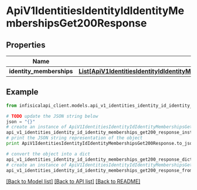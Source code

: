 # ApiV1IdentitiesIdentityIdIdentityMembershipsGet200Response


## Properties
Name | Type | Description | Notes
------------ | ------------- | ------------- | -------------
**identity_memberships** | [**List[ApiV1IdentitiesIdentityIdIdentityMembershipsGet200ResponseIdentityMembershipsInner]**](ApiV1IdentitiesIdentityIdIdentityMembershipsGet200ResponseIdentityMembershipsInner.md) |  | 

## Example

```python
from infisicalapi_client.models.api_v1_identities_identity_id_identity_memberships_get200_response import ApiV1IdentitiesIdentityIdIdentityMembershipsGet200Response

# TODO update the JSON string below
json = "{}"
# create an instance of ApiV1IdentitiesIdentityIdIdentityMembershipsGet200Response from a JSON string
api_v1_identities_identity_id_identity_memberships_get200_response_instance = ApiV1IdentitiesIdentityIdIdentityMembershipsGet200Response.from_json(json)
# print the JSON string representation of the object
print ApiV1IdentitiesIdentityIdIdentityMembershipsGet200Response.to_json()

# convert the object into a dict
api_v1_identities_identity_id_identity_memberships_get200_response_dict = api_v1_identities_identity_id_identity_memberships_get200_response_instance.to_dict()
# create an instance of ApiV1IdentitiesIdentityIdIdentityMembershipsGet200Response from a dict
api_v1_identities_identity_id_identity_memberships_get200_response_from_dict = ApiV1IdentitiesIdentityIdIdentityMembershipsGet200Response.from_dict(api_v1_identities_identity_id_identity_memberships_get200_response_dict)
```
[[Back to Model list]](../README.md#documentation-for-models) [[Back to API list]](../README.md#documentation-for-api-endpoints) [[Back to README]](../README.md)


